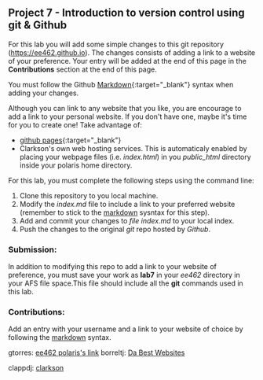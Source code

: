 <!-- # Hello World of EE462 -->
<!-- This is your proof of submission to lab 7 -->



## Project 7 - Introduction to version control using **git** & **Github**
For this lab you will add some simple changes to this git repository (https://ee462.github.io).
The changes consists of adding a link to a website of your preference. Your entry will be added at the end of this page in the **Contributions** section at the end of this page.

You must follow the Github [Markdown](https://guides.github.com/features/mastering-markdown/){:target="_blank"} syntax when adding your changes.

Although you can link to any website that you like, you are encourage to add a link to your personal website. If you don't have one, maybe it's time for you to create one! Take advantage of: 
* [github pages](https://pages.github.com/){:target="_blank"}
* Clarkson's own web hosting services. This is automaticaly enabled by placing your webpage files (i.e. _index.html_) in you *public_html* directory inside your polaris home directory.



For this lab, you must complete the following steps using the command line:
1. Clone this repository to you local machine.
2. Modify the *index.md* file to include a link to your preferred website (remember to stick to the [markdown](https://guides.github.com/features/mastering-markdown/) sysntax for this step).
3. Add and commit your changes to *file index.md* to your local index.
4. Push the changes to the original *git* repo hosted by *Github*.


### Submission:
In addition to modifying this repo to add a link to your website of preference, you must save your work as **lab7** in your _ee462_ directory in your AFS file space.This file should include all the **git** commands used in this lab.


### Contributions:
Add an entry with your username and a link to your website of choice by following the [markdown](https://guides.github.com/features/mastering-markdown/) syntax.

gtorres: [ee462 polaris's link](https://people.clarkson.edu/~ee462) 
borreltj: [Da Best Websites](https://people.clarkson.edu/~borreltj) 

clappdj: [clarkson](https://clarkson.edu)


